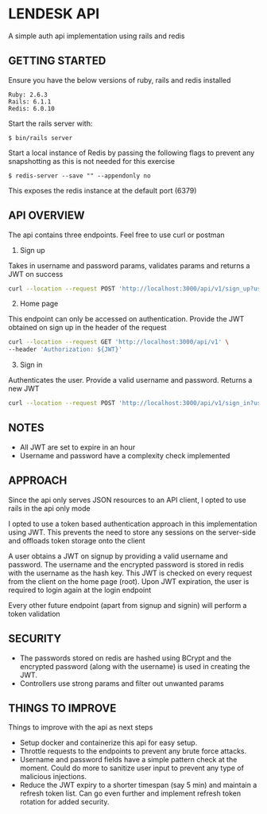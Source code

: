 # LENDESK API

A simple auth api implementation using rails and redis

## GETTING STARTED

Ensure you have the below versions of ruby, rails and redis installed

    Ruby: 2.6.3
    Rails: 6.1.1
    Redis: 6.0.10

Start the rails server with:

```
$ bin/rails server
```

Start a local instance of Redis by passing the following flags to prevent any snapshotting as this is not needed for this exercise

```
$ redis-server --save "" --appendonly no
```

This exposes the redis instance at the default port (6379)

## API OVERVIEW

The api contains three endpoints. Feel free to use curl or postman

1. Sign up

Takes in username and password params, validates params and returns a JWT on success

```bash
curl --location --request POST 'http://localhost:3000/api/v1/sign_up?username=dummyuser&password=Hello1234$' 
```

2. Home page

This endpoint can only be accessed on authentication. Provide the JWT obtained on sign up in the header of the request

```bash
curl --location --request GET 'http://localhost:3000/api/v1' \
--header 'Authorization: ${JWT}'
```

3. Sign in

Authenticates the user. Provide a valid username and password. Returns a new JWT

```bash
curl --location --request POST 'http://localhost:3000/api/v1/sign_in?username=dummyuser&password=Hello1234$'
```

## NOTES

- All JWT are set to expire in an hour
- Username and password have a complexity check implemented

## APPROACH

Since the api only serves JSON resources to an API client, I opted to use rails in the api only mode

I opted to use a token based authentication approach in this implementation using JWT. This prevents the need to store any sessions on the server-side and offloads token storage onto the client

A user obtains a JWT on signup by providing a valid username and password. The username and the encrypted password is stored in redis with the username as the hash key. This JWT is checked on every request from the client on the home page (root). Upon JWT expiration, the user is required to login again at the login endpoint

Every other future endpoint (apart from signup and signin) will perform a token validation

## SECURITY

- The passwords stored on redis are hashed using BCrypt and the encrypted password (along with the username) is used in creating the JWT.
- Controllers use strong params and filter out unwanted params


## THINGS TO IMPROVE

Things to improve with the api as next steps

- Setup docker and containerize this api for easy setup.
- Throttle requests to the endpoints to prevent any brute force attacks.
- Username and password fields have a simple pattern check at the moment. Could do more to sanitize user input to prevent any type of malicious injections.
- Reduce the JWT expiry to a shorter timespan (say 5 min) and maintain a refresh token list. Can go even further and implement refresh token rotation for added security.